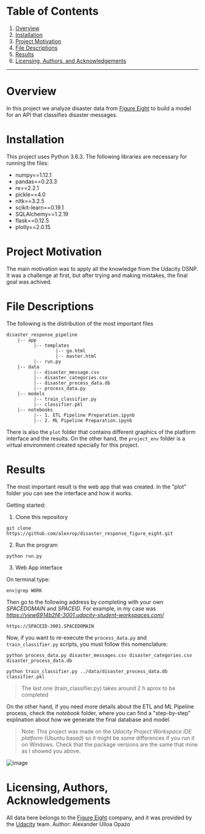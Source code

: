 # Table of Contents

1. [Overview](#overview)
2. [Installation](#installation)
3. [Project Motivation](#motivation)
4. [File Descriptions](#files)
5. [Results](#results)
6. [Licensing, Authors, and Acknowledgements](#licensing)


---

# Overview <a name="overview"></a>

In this project we analyze disaster data from [Figure Eight](https://appen.com/) to build a model for an API that classifies disaster messages.


# Installation <a name="installation"></a>

This project uses Python 3.6.3. The following libraries are necessary for running the files: 

- numpy==1.12.1
- pandas==0.23.3
- re==2.2.1
- pickle==4.0
- nltk==3.2.5
- scikit-learn==0.19.1
- SQLAlchemy==1.2.19
- flask==0.12.5
- plotly==2.0.15

# Project Motivation <a name="motivation"></a>

The main motivation was to apply all the knowledge from the Udacity DSNP. It was a challenge at first, but after trying and making mistakes, the final goal was achived.

# File Descriptions <a name="files"></a>

The following is the distribution of the most important files

```
disaster_response_pipeline
    |-- app
          |-- templates
                  |-- go.html
                  |-- master.html
          |-- run.py
    |-- data
          |-- disaster_message.csv
          |-- disaster_categories.csv
          |-- disaster_process_data.db
          |-- process_data.py
    |-- models
          |-- train_classifier.py
          |-- classifier.pkl
    |-- notebooks
          |-- 1. ETL Pipeline Preparation.ipynb
          |-- 2. ML Pipeline Preparation.ipynb

```
There is also the `plot` folder that contains different graphics of the platform interface and the results. On the other hand, the `project_env` folder is a virtual environment created specially for this project.


# Results <a name="results"></a>

The most important result is the web app that was created. In the "plot" folder you can see the interface and how it works.

Getting started: 

1) Clone this repository
```
git clone https://github.com/alexrop/disaster_response_figure_eight.git
```

2) Run the program

```
python run.py
```

3) Web App interface

On terminal type: 
```
env|grep WORK
```

Then go to the following address by completing with your own *SPACEDOMAIN* and *SPACEID*. For example, in my case was *https://view6914b2f4-3001.udacity-student-workspaces.com/*

```
https://SPACEID-3001.SPACEDOMAIN
```
Now, if you want to re-execute the `process_data.py` and `train_classifier.py` scripts, you must follow this nomenclature:

```
python process_data.py disaster_messages.csv disaster_categories.csv disaster_process_data.db
```

```
python train_classifier.py ../data/disaster_process_data.db classifier.pkl
```
>The last one (train_classifier.py) takes around 2 h aprox to be completed


On the other hand, if you need more details about the ETL and ML Pipeline process, check the *notebook* folder,  where you can find a "step-by-step" explination about how we generate the final database and model.

> Note: This project was made on the *Udacity Project Workspace IDE platform* (Ubuntu based) so it might be some differences if you run it on Windows. Check that the package versions are the same that mine as I showed you above.

![image](https://user-images.githubusercontent.com/49656060/127631805-febda984-8554-4906-9c81-efd6525f2c04.png)


# Licensing, Authors, Acknowledgements <a name="licensing"></a>

All data here belongs to the [Figure Eight](https://appen.com/) company, and it was provided by the [Udacity](https://www.udacity.com/course/data-scientist-nanodegree--nd025) team.
Author: Alexander Ulloa Opazo
